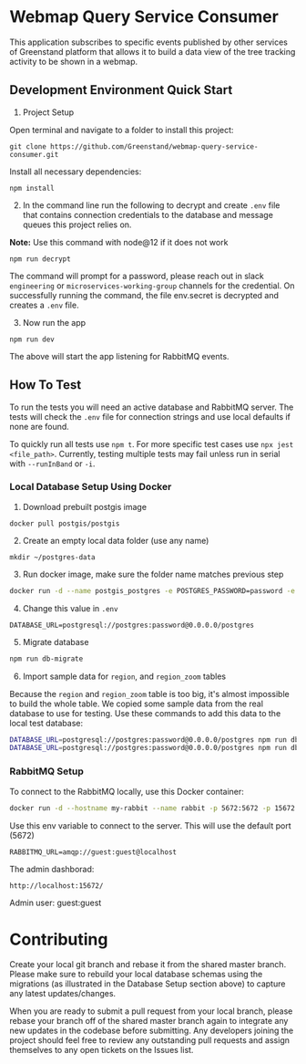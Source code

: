 # Webmap Query Service Consumer

This application subscribes to specific events published by other services of Greenstand platform that allows it to build a data view of the tree tracking activity to be shown in a webmap.

## Development Environment Quick Start

1. Project Setup

Open terminal and navigate to a folder to install this project:

```
git clone https://github.com/Greenstand/webmap-query-service-consumer.git
```

Install all necessary dependencies:

```
npm install
```

2. In the command line run the following to decrypt and create `.env` file that contains connection credentials to the database and message queues this project relies on.

**Note:**
Use this command with node@12 if it does not work

```
npm run decrypt
```

The command will prompt for a password, please reach out in slack `engineering` or `microservices-working-group` channels for the credential.
On successfully running the command, the file env.secret is decrypted and creates a `.env` file.

3. Now run the app

```
npm run dev
```

The above will start the app listening for RabbitMQ events.

## How To Test

To run the tests you will need an active database and RabbitMQ server. The tests will check the `.env` file for connection strings and use local defaults if none are found.

To quickly run all tests use `npm t`. For more specific test cases use `npx jest <file_path>`. Currently, testing multiple tests may fail unless run in serial with `--runInBand` or `-i`.

### Local Database Setup Using Docker

1. Download prebuilt postgis image

```
docker pull postgis/postgis
```

2. Create an empty local data folder (use any name)

```
mkdir ~/postgres-data
```

3. Run docker image, make sure the folder name matches previous step

```bash
docker run -d --name postgis_postgres -e POSTGRES_PASSWORD=password -e POSTGRES_USER=postgres -v ~/postgres-data/:/var/lib/postgresql/data -p 5432:5432  postgis/postgis
```

4. Change this value in `.env`

```
DATABASE_URL=postgresql://postgres:password@0.0.0.0/postgres
```

5. Migrate database

```bash
npm run db-migrate
```

6. Import sample data for `region`, and `region_zoom` tables

Because the `region` and `region_zoom` table is too big, it's almost impossible to
build the whole table. We copied some sample data from the real database to use for testing. Use these commands to add this data to the local test database:

```sh
DATABASE_URL=postgresql://postgres:password@0.0.0.0/postgres npm run db-seed-region
DATABASE_URL=postgresql://postgres:password@0.0.0.0/postgres npm run db-seed-region-zoom
```

### RabbitMQ Setup

To connect to the RabbitMQ locally, use this Docker container:

```bash
docker run -d --hostname my-rabbit --name rabbit -p 5672:5672 -p 15672:15672  rabbitmq:3.8.9-management
```

Use this env variable to connect to the server. This will use the default port (5672)

```
RABBITMQ_URL=amqp://guest:guest@localhost
```

The admin dashborad:

```
http://localhost:15672/
```

Admin user: guest:guest

# Contributing

Create your local git branch and rebase it from the shared master branch. Please make sure to rebuild your local database schemas using the migrations (as illustrated in the Database Setup section above) to capture any latest updates/changes.

When you are ready to submit a pull request from your local branch, please rebase your branch off of the shared master branch again to integrate any new updates in the codebase before submitting. Any developers joining the project should feel free to review any outstanding pull requests and assign themselves to any open tickets on the Issues list.
